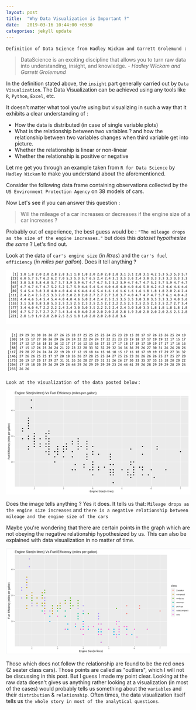 ```yaml
---
layout: post
title:  "Why Data Visualization is Important ?"
date:   2019-03-16 10:44:00 +0530
categories: jekyll update
---
```


`Definition of Data Science from Hadley Wickam and Garrett Grolemund :`

> DataScience is an exciting discipline that allows you to turn raw data into understanding,
> insight, and knowledge. - *Hadley Wickam and Garrett Grolemund*

In the definition stated above, the `insight` part generally carried out by `Data Visualization`. The Data Visualization can be achieved using any tools like `R`, `Python`, `Excel`, etc.

It doesn't matter what tool you're using but visualizing in such a way that it exhibits a clear understanding of :
- How the data is distributed (in case of single variable plots)
- What is the relationship between two variables ? and how the relationship between two variables changes when third variable get into picture.
- Whether the relationship is linear or non-linear
- Whether the relationship is positive or negative

Let me get you through an example taken from `R for Data Science` by `Hadley Wickam` to make you understand about the aforementioned.

Consider the following data frame containing observations collected by the `US Environment Protection Agency` on 38 models of cars.

Now Let's see if you can answer this question :
>Will the mileage of a car increases or decreases if the engine size of a car increases ?

Probably out of experience, the best guess would be : `"The mileage drops as the size of the engine increases."` but does this *dataset hypothesize the same* ? Let's find out.

Look at the data of `car's engine size` (*in litres*) and the `car's fuel efficiency` (*in miles per gallon*). Does it tell anything ?

![alt text](https://github.com/sathishnotes/sathishnotes.github.io/raw/master/assets/displ.png "Engine Size")

![alt text](https://github.com/sathishnotes/sathishnotes.github.io/raw/master/assets/hwy.png "Fuel Efficiency")

`Look at the visualization of the data posted below` :

![alt text](https://github.com/sathishnotes/sathishnotes.github.io/raw/master/assets/plot.png "Plot Engine Size Vs Fuel Efficiency")

Does the image tells anything ? Yes it does. It tells us that: `Mileage drops as the engine size increases` and `there is a negative relationship between mileage and the engine size of the cars`

Maybe you're wondering that there are certain points in the graph which are not obeying the negative relationship hypothesized by us. This can also be explained with data visualization in no matter of time.

![alt text](https://github.com/sathishnotes/sathishnotes.github.io/raw/master/assets/class.png "Plot Engine Size Vs Fuel Efficiency with reference to Class")

Those which does not follow the relationship are found to be the red ones (2 seater class cars). Those points are called as "outliers", which I will not be discussing in this post. But I guess I made my point clear. Looking at the raw data doesn't gives us anything rather looking at a visualization (in most of the cases) would probably tells us something about the `variables` and their `distribution` & `relationship`. Often times, the data visualization itself tells us `the whole story in most of the analytical questions`.
